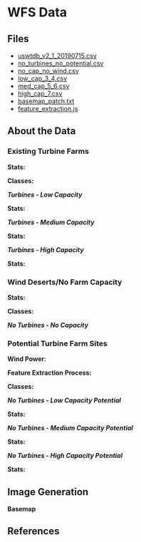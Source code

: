 # WFS Data   



## Files
- [uswtdb_v2_1_20190715.csv]()
- [no_turbines_no_potential.csv]()
- [no_cap_no_wind.csv]()
- [low_cap_3_4.csv]()
- [med_cap_5_6.csv]()
- [high_cap_7.csv]()
- [basemap_patch.txt]()
- [feature_extraction.js]()


## About the Data 


### Existing Turbine Farms



**Stats:**


**Classes:**


***Turbines - Low Capacity***


**Stats:**


***Turbines - Medium Capacity***

**Stats:**


***Turbines - High Capacity***


**Stats:**


### Wind Deserts/No Farm Capacity 


**Stats:**


**Classes:**

***No Turbines  - No Capacity*** 


### Potential Turbine Farm Sites


**Wind Power:**


**Feature Extraction Process:**



**Classes:**


***No Turbines - Low Capacity Potential***


**Stats:**


***No Turbines - Medium Capacity Potential***


**Stats:**


***No Turbines - High Capacity Potential***


**Stats:**


## Image Generation 



**Basemap**




## References 
